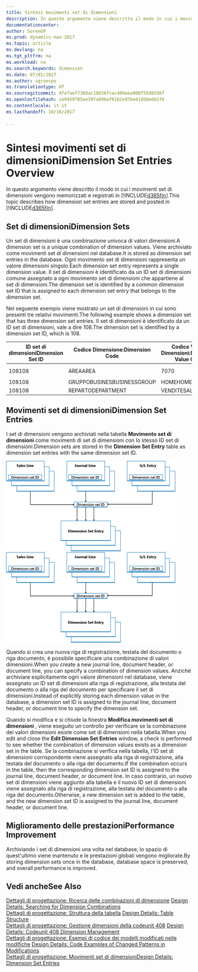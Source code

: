 ```yaml
---
title: Sintesi movimenti set di dimensioni
description: In questo argomento viene descritto il modo in cui i movimenti set di dimensioni vengono memorizzati e registrati in [!INCLUDE[d365fin](includes/d365fin_md.md)].
documentationcenter: 
author: SorenGP
ms.prod: dynamics-nav-2017
ms.topic: article
ms.devlang: na
ms.tgt_pltfrm: na
ms.workload: na
ms.search.keywords: dimension
ms.date: 07/01/2017
ms.author: sgroespe
ms.translationtype: HT
ms.sourcegitcommit: 4fefaef7380ac10836fcac404eea006f55d8556f
ms.openlocfilehash: ce9459785ee39fa89baf61b2e97be41ddde661f6
ms.contentlocale: it-it
ms.lasthandoff: 10/16/2017

---
```

# <a name="dimension-set-entries-overview"></a><span data-ttu-id="96b56-103">Sintesi movimenti set di dimensioni</span><span class="sxs-lookup"><span data-stu-id="96b56-103">Dimension Set Entries Overview</span></span>
<span data-ttu-id="96b56-104">In questo argomento viene descritto il modo in cui i movimenti set di dimensioni vengono memorizzati e registrati in [!INCLUDE[d365fin](includes/d365fin_md.md)].</span><span class="sxs-lookup"><span data-stu-id="96b56-104">This topic describes how dimension set entries are stored and posted in [!INCLUDE[d365fin](includes/d365fin_md.md)].</span></span>  
  
## <a name="dimension-sets"></a><span data-ttu-id="96b56-105">Set di dimensioni</span><span class="sxs-lookup"><span data-stu-id="96b56-105">Dimension Sets</span></span>  
<span data-ttu-id="96b56-106">Un set di dimensioni è una combinazione univoca di valori dimensioni.</span><span class="sxs-lookup"><span data-stu-id="96b56-106">A dimension set is a unique combination of dimension values.</span></span> <span data-ttu-id="96b56-107">Viene archiviato come movimenti set di dimensioni nel database.</span><span class="sxs-lookup"><span data-stu-id="96b56-107">It is stored as dimension set entries in the database.</span></span> <span data-ttu-id="96b56-108">Ogni movimento set di dimensioni rappresenta un valore dimensioni singolo.</span><span class="sxs-lookup"><span data-stu-id="96b56-108">Each dimension set entry represents a single dimension value.</span></span> <span data-ttu-id="96b56-109">Il set di dimensioni è identificato da un ID set di dimensioni comune assegnato a ogni movimento set di dimensioni che appartiene al set di dimensioni.</span><span class="sxs-lookup"><span data-stu-id="96b56-109">The dimension set is identified by a common dimension set ID that is assigned to each dimension set entry that belongs to the dimension set.</span></span>  
  
<span data-ttu-id="96b56-110">Nel seguente esempio viene mostrato un set di dimensioni in cui sono presenti tre relativi movimenti.</span><span class="sxs-lookup"><span data-stu-id="96b56-110">The following example shows a dimension set that has three dimension set entries.</span></span> <span data-ttu-id="96b56-111">Il set di dimensioni è identificato da un ID set di dimensioni, vale a dire 108.</span><span class="sxs-lookup"><span data-stu-id="96b56-111">The dimension set is identified by a dimension set ID, which is 108.</span></span>  
  
|<span data-ttu-id="96b56-112">ID set di dimensioni</span><span class="sxs-lookup"><span data-stu-id="96b56-112">Dimension Set ID</span></span>|<span data-ttu-id="96b56-113">Codice Dimensione:</span><span class="sxs-lookup"><span data-stu-id="96b56-113">Dimension Code</span></span>|<span data-ttu-id="96b56-114">Codice Valore Dimensioni:</span><span class="sxs-lookup"><span data-stu-id="96b56-114">Dimension Value Code</span></span>|<span data-ttu-id="96b56-115">Nome valore dimensioni</span><span class="sxs-lookup"><span data-stu-id="96b56-115">Dimension Value Name</span></span>|  
|----------------------|--------------------|--------------------------|--------------------------|  
|<span data-ttu-id="96b56-116">108</span><span class="sxs-lookup"><span data-stu-id="96b56-116">108</span></span>|<span data-ttu-id="96b56-117">AREA</span><span class="sxs-lookup"><span data-stu-id="96b56-117">AREA</span></span>|<span data-ttu-id="96b56-118">70</span><span class="sxs-lookup"><span data-stu-id="96b56-118">70</span></span>|<span data-ttu-id="96b56-119">Nord America</span><span class="sxs-lookup"><span data-stu-id="96b56-119">America North</span></span>|  
|<span data-ttu-id="96b56-120">108</span><span class="sxs-lookup"><span data-stu-id="96b56-120">108</span></span>|<span data-ttu-id="96b56-121">GRUPPOBUSINES</span><span class="sxs-lookup"><span data-stu-id="96b56-121">BUSINESSGROUP</span></span>|<span data-ttu-id="96b56-122">HOME</span><span class="sxs-lookup"><span data-stu-id="96b56-122">HOME</span></span>|<span data-ttu-id="96b56-123">Home</span><span class="sxs-lookup"><span data-stu-id="96b56-123">Home</span></span>|  
|<span data-ttu-id="96b56-124">108</span><span class="sxs-lookup"><span data-stu-id="96b56-124">108</span></span>|<span data-ttu-id="96b56-125">REPARTO</span><span class="sxs-lookup"><span data-stu-id="96b56-125">DEPARTMENT</span></span>|<span data-ttu-id="96b56-126">VENDITE</span><span class="sxs-lookup"><span data-stu-id="96b56-126">SALES</span></span>|<span data-ttu-id="96b56-127">Vendite</span><span class="sxs-lookup"><span data-stu-id="96b56-127">Sales</span></span>|  
  
## <a name="dimension-set-entries"></a><span data-ttu-id="96b56-128">Movimenti set di dimensioni</span><span class="sxs-lookup"><span data-stu-id="96b56-128">Dimension Set Entries</span></span>  
<span data-ttu-id="96b56-129">I set di dimensioni vengono archiviati nella tabella **Movimento set di dimensioni** come movimenti di set di dimensioni con lo stesso ID set di dimensioni.</span><span class="sxs-lookup"><span data-stu-id="96b56-129">Dimension sets are stored in the **Dimension Set Entry** table as dimension set entries with the same dimension set ID.</span></span>  
  
<span data-ttu-id="96b56-130">![Sintesi movimento dimensione](media/dimensionentrynav7.png "DimensionEntryNAV7")</span><span class="sxs-lookup"><span data-stu-id="96b56-130">![Dimension Entry overview](media/dimensionentrynav7.png "DimensionEntryNAV7")</span></span>  
  
<span data-ttu-id="96b56-131">Quando si crea una nuova riga di registrazione, testata del documento o riga documento, è possibile specificare una combinazione di valori dimensioni.</span><span class="sxs-lookup"><span data-stu-id="96b56-131">When you create a new journal line, document header, or document line, you can specify a combination of dimension values.</span></span> <span data-ttu-id="96b56-132">Anziché archiviare esplicitamente ogni valore dimensioni nel database, viene assegnato un ID set di dimensioni alla riga di registrazione, alla testata del documento o alla riga del documento per specificare il set di dimensioni.</span><span class="sxs-lookup"><span data-stu-id="96b56-132">Instead of explicitly storing each dimension value in the database, a dimension set ID is assigned to the journal line, document header, or document line to specify the dimension set.</span></span>  
  
<span data-ttu-id="96b56-133">Quando si modifica e si chiude la finestra **Modifica movimenti set di dimensioni** , viene eseguito un controllo per verificare se la combinazione dei valori dimensioni esiste come set di dimensioni nella tabella.</span><span class="sxs-lookup"><span data-stu-id="96b56-133">When you edit and close the **Edit Dimension Set Entries** window, a check is performed to see whether the combination of dimension values exists as a dimension set in the table.</span></span> <span data-ttu-id="96b56-134">Se la combinazione si verifica nella tabella, l'ID set di dimensioni corrispondente viene assegnato alla riga di registrazione, alla testata del documento o alla riga del documento.</span><span class="sxs-lookup"><span data-stu-id="96b56-134">If the combination occurs in the table, then the corresponding dimension set ID is assigned to the journal line, document header, or document line.</span></span> <span data-ttu-id="96b56-135">In caso contrario, un nuovo set di dimensioni viene aggiunto alla tabella e il nuovo ID set di dimensioni viene assegnato alla riga di registrazione, alla testata del documento o alla riga del documento.</span><span class="sxs-lookup"><span data-stu-id="96b56-135">Otherwise, a new dimension set is added to the table, and the new dimension set ID is assigned to the journal line, document header, or document line.</span></span>  
  
## <a name="performance-improvement"></a><span data-ttu-id="96b56-136">Miglioramento delle prestazioni</span><span class="sxs-lookup"><span data-stu-id="96b56-136">Performance Improvement</span></span>  
<span data-ttu-id="96b56-137">Archiviando i set di dimensioni una volta nel database, lo spazio di quest'ultimo viene mantenuto e le prestazioni globali vengono migliorate.</span><span class="sxs-lookup"><span data-stu-id="96b56-137">By storing dimension sets once in the database, database space is preserved, and overall performance is improved.</span></span>  
  
## <a name="see-also"></a><span data-ttu-id="96b56-138">Vedi anche</span><span class="sxs-lookup"><span data-stu-id="96b56-138">See Also</span></span>  
<span data-ttu-id="96b56-139">[Dettagli di progettazione: Ricerca delle combinazioni di dimensione](design-details-searching-for-dimension-combinations.md) </span><span class="sxs-lookup"><span data-stu-id="96b56-139">[Design Details: Searching for Dimension Combinations](design-details-searching-for-dimension-combinations.md) </span></span>  
<span data-ttu-id="96b56-140">[Dettagli di progettazione: Struttura della tabella](design-details-table-structure.md) </span><span class="sxs-lookup"><span data-stu-id="96b56-140">[Design Details: Table Structure](design-details-table-structure.md) </span></span>  
<span data-ttu-id="96b56-141">[Dettagli di progettazione: Gestione dimensioni della codeunit 408](design-details-codeunit-408-dimension-management.md) </span><span class="sxs-lookup"><span data-stu-id="96b56-141">[Design Details: Codeunit 408 Dimension Management](design-details-codeunit-408-dimension-management.md) </span></span>  
<span data-ttu-id="96b56-142">[Dettagli di progettazione: Esempi di codice dei modelli modificati nelle modifiche](design-details-code-examples-of-changed-patterns-in-modifications.md) </span><span class="sxs-lookup"><span data-stu-id="96b56-142">[Design Details: Code Examples of Changed Patterns in Modifications](design-details-code-examples-of-changed-patterns-in-modifications.md) </span></span>  
[<span data-ttu-id="96b56-143">Dettagli di progettazione: Movimenti set di dimensioni</span><span class="sxs-lookup"><span data-stu-id="96b56-143">Design Details: Dimension Set Entries</span></span>](design-details-dimension-set-entries.md)   

